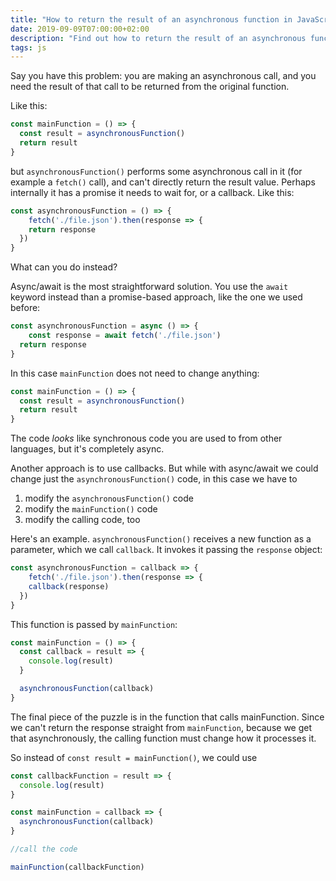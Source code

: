 ```yaml
---
title: "How to return the result of an asynchronous function in JavaScript"
date: 2019-09-09T07:00:00+02:00
description: "Find out how to return the result of an asynchronous function, promise based or callback based, using JavaScript"
tags: js
---
```


Say you have this problem: you are making an asynchronous call, and you need the result of that call to be returned from the original function.

Like this:

```js
const mainFunction = () => {
  const result = asynchronousFunction()
  return result
}
```

but `asynchronousFunction()` performs some asynchronous call in it (for example a `fetch()` call), and can't directly return the result value. Perhaps internally it has a promise it needs to wait for, or a callback. Like this:

```js
const asynchronousFunction = () => {
	fetch('./file.json').then(response => {
    return response
  })
}
```

What can you do instead?

Async/await is the most straightforward solution. You use the `await` keyword instead than a promise-based approach, like the one we used before:


```js
const asynchronousFunction = async () => {
	const response = await fetch('./file.json')
  return response
}
```

In this case `mainFunction` does not need to change anything:

```js
const mainFunction = () => {
  const result = asynchronousFunction()
  return result
}
```

The code _looks_ like synchronous code you are used to from other languages, but it's completely async.

Another approach is to use callbacks. But while with async/await we could change just the `asynchronousFunction()` code, in this case we have to

1. modify the `asynchronousFunction()` code
2. modify the `mainFunction()` code
3. modify the calling code, too

Here's an example. `asynchronousFunction()` receives a new function as a parameter, which we call `callback`. It invokes it passing the `response` object:

```js
const asynchronousFunction = callback => {
	fetch('./file.json').then(response => {
    callback(response)
  })
}
```

This function is passed by `mainFunction`:

```js
const mainFunction = () => {
  const callback = result => {
    console.log(result)
  }

  asynchronousFunction(callback)
}
```

The final piece of the puzzle is in the function that calls mainFunction. Since we can't return the response straight from `mainFunction`, because we get that asynchronously, the calling function must change how it processes it.

So instead of `const result = mainFunction()`, we could use



```js
const callbackFunction = result => {
  console.log(result)
}

const mainFunction = callback => {
  asynchronousFunction(callback)
}

//call the code

mainFunction(callbackFunction)
```
